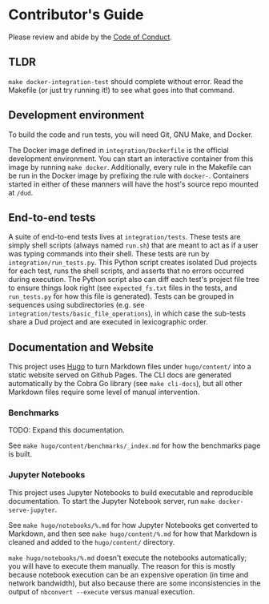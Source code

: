 # Contributor's Guide

Please review and abide by the [Code of Conduct](CODE_OF_CONDUCT.md).


## TLDR

`make docker-integration-test` should complete without error. Read
the Makefile (or just try running it!) to see what goes into that command.


## Development environment

To build the code and run tests, you will need Git, GNU Make, and Docker.

The Docker image defined in `integration/Dockerfile` is the official development
environment. You can start an interactive container from this image by running
`make docker`. Additionally, every rule in the Makefile can be run in the Docker
image by prefixing the rule with `docker-`. Containers started in either of
these manners will have the host's source repo mounted at `/dud`.


## End-to-end tests

A suite of end-to-end tests lives at `integration/tests`. These tests are simply
shell scripts (always named `run.sh`) that are meant to act as if a user was
typing commands into their shell. These tests are run by
`integration/run_tests.py`. This Python script creates isolated Dud projects for
each test, runs the shell scripts, and asserts that no errors occurred during
execution. The Python script also can diff each test's project file tree to
ensure things look right (see `expected_fs.txt` files in the tests, and
`run_tests.py` for how this file is generated). Tests can be grouped in
sequences using subdirectories (e.g. see
`integration/tests/basic_file_operations`), in which case the sub-tests share
a Dud project and are executed in lexicographic order.


## Documentation and Website

This project uses [Hugo](https://gohugo.io/) to turn Markdown files under
`hugo/content/` into a static website served on Github Pages. The CLI docs are
generated automatically by the Cobra Go library (see `make cli-docs`), but all
other Markdown files require some level of manual intervention.

### Benchmarks

TODO: Expand this documentation.

See `make hugo/content/benchmarks/_index.md` for how the benchmarks page is
built.

### Jupyter Notebooks

This project uses Jupyter Notebooks to build executable and reproducible
documentation. To start the Jupyter Notebook server, run `make
docker-serve-jupyter`.

See `make hugo/notebooks/%.md` for how Jupyter Notebooks get converted to
Markdown, and then see `make hugo/content/%.md` for how that Markdown is cleaned
and added to the `hugo/content/` directory.

`make hugo/notebooks/%.md` doesn't execute the notebooks automatically; you will
have to execute them manually. The reason for this is mostly because notebook
execution can be an expensive operation (in time and network bandwidth), but
also because there are some inconsistencies in the output of `nbconvert
--execute` versus manual execution.
